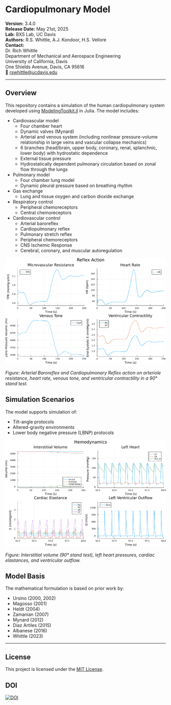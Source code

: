 # Cardiopulmonary Model

**Version:** 3.4.0<br>
**Release Date:** May 21st, 2025<br>
**Lab:** BXS Lab, UC Davis<br>
**Authors:** R.S. Whittle, A.J. Kondoor, H.S. Vellore<br>
**Contact:**<br>
Dr. Rich Whittle<br>
Department of Mechanical and Aerospace Engineering<br>
University of California, Davis<br>
One Shields Avenue, Davis, CA 95616<br>
📧 rswhittle@ucdavis.edu<br>

---

## Overview

This repository contains a simulation of the human cardiopulmonary system developed using [ModelingToolkit.jl](https://mtk.sciml.ai/stable/) in Julia. The model includes:

- Cardiovascular model
    - Four chamber heart
    - Dynamic valves (Mynard)
    - Arterial and venous system (including nonlinear pressure-volume relationship in large veins and vascular collapse mechanics)
    - 6 branches (head/brain, upper body, coronary, renal, splanchnic, lower body) with hydrostatic dependence
    - External tissue pressure
    - Hydrostatically dependent pulmonary circulation based on zonal flow through the lungs
- Pulmonary model
    - Four chamber lung model
    - Dynamic pleural pressure based on breathing rhythm
- Gas exchange
    - Lung and tissue oxygen and carbon dioxide exchange
- Respiratory control
    - Peripheral chemoreceptors
    - Central chemoreceptors
- Cardiovascular control
    - Arterial baroreflex
    - Cardiopulmonary reflex
    - Pulmonary stretch reflex
    - Peripheral chemoreceptors
    - CNS Ischemic Response
    - Cerebral, coronary, and muscular autoregulation



![Reflex Plot](Images/reflex.png)

*Figure: Arterial Baroreflex and Cardiopulmonary Reflex action on arteriole resistance, heart rate, venous tone, and ventricular contractility in a 90° stand test.*

## Simulation Scenarios

The model supports simulation of:

- Tilt-angle protocols
- Altered-gravity environments
- Lower body negative pressure (LBNP) protocols

![Reflex Plot](Images/hemodynamics.png)

*Figure: Interstitial volume (90° stand test), left heart pressures, cardiac elastances, and ventricular outflow.*

## Model Basis

The mathematical formulation is based on prior work by:

- Ursino (2000, 2002)
- Magosso (2001)
- Heldt (2004)
- Zamanian (2007)
- Mynard (2012)
- Diaz Artiles (2015)
- Albanese (2016)
- Whittle (2023)

---

## License

This project is licensed under the [MIT License](LICENSE).

## DOI

[![DOI](https://zenodo.org/badge/894082810.svg)](https://doi.org/10.5281/zenodo.15338311)
